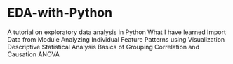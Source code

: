 # EDA-with-Python
A tutorial on exploratory data analysis in Python
What I have learned
Import Data from Module
Analyzing Individual Feature Patterns using Visualization
Descriptive Statistical Analysis
Basics of Grouping
Correlation and Causation
ANOVA
